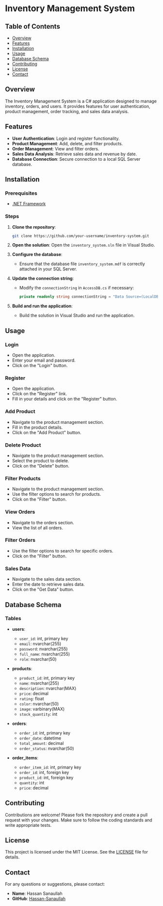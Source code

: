 # Inventory Management System

## Table of Contents

- [Overview](#overview)
- [Features](#features)
- [Installation](#installation)
- [Usage](#usage)
- [Database Schema](#database-schema)
- [Contributing](#contributing)
- [License](#license)
- [Contact](#contact)

## Overview

The Inventory Management System is a C# application designed to manage inventory, orders, and users. It provides features for user authentication, product management, order tracking, and sales data analysis.

## Features

- **User Authentication**: Login and register functionality.
- **Product Management**: Add, delete, and filter products.
- **Order Management**: View and filter orders.
- **Sales Data Analysis**: Retrieve sales data and revenue by date.
- **Database Connection**: Secure connection to a local SQL Server database.

## Installation

### Prerequisites

- [.NET Framework](https://dotnet.microsoft.com/download)

### Steps

1. **Clone the repository**:
    ```bash
    git clone https://github.com/your-username/inventory-system.git
    ```

2. **Open the solution**:
    Open the `inventory_system.sln` file in Visual Studio.

3. **Configure the database**:
    - Ensure that the database file `inventory_system.mdf` is correctly attached in your SQL Server.

4. **Update the connection string**:
    - Modify the `connectionString` in `AccessDB.cs` if necessary:
      ```csharp
      private readonly string connectionString = "Data Source=(LocalDB)\\MSSQLLocalDB;AttachDbFilename=\"C:\\path\\to\\your\\database\\inventory_system.mdf\";Integrated Security=True;Connect Timeout=30";
      ```

5. **Build and run the application**:
    - Build the solution in Visual Studio and run the application.

## Usage

### Login

- Open the application.
- Enter your email and password.
- Click on the "Login" button.

### Register

- Open the application.
- Click on the "Register" link.
- Fill in your details and click on the "Register" button.

### Add Product

- Navigate to the product management section.
- Fill in the product details.
- Click on the "Add Product" button.

### Delete Product

- Navigate to the product management section.
- Select the product to delete.
- Click on the "Delete" button.

### Filter Products

- Navigate to the product management section.
- Use the filter options to search for products.
- Click on the "Filter" button.

### View Orders

- Navigate to the orders section.
- View the list of all orders.

### Filter Orders

- Use the filter options to search for specific orders.
- Click on the "Filter" button.

### Sales Data

- Navigate to the sales data section.
- Enter the date to retrieve sales data.
- Click on the "Get Data" button.


## Database Schema

### Tables

- **users**:
  - `user_id`: int, primary key
  - `email`: nvarchar(255)
  - `password`: nvarchar(255)
  - `full_name`: nvarchar(255)
  - `role`: nvarchar(50)

- **products**:
  - `product_id`: int, primary key
  - `name`: nvarchar(255)
  - `description`: nvarchar(MAX)
  - `price`: decimal
  - `rating`: float
  - `color`: nvarchar(50)
  - `image`: varbinary(MAX)
  - `stock_quantity`: int

- **orders**:
  - `order_id`: int, primary key
  - `order_date`: datetime
  - `total_amount`: decimal
  - `order_status`: nvarchar(50)

- **order_items**:
  - `order_item_id`: int, primary key
  - `order_id`: int, foreign key
  - `product_id`: int, foreign key
  - `quantity`: int
  - `price`: decimal

## Contributing

Contributions are welcome! Please fork the repository and create a pull request with your changes. Make sure to follow the coding standards and write appropriate tests.

## License

This project is licensed under the MIT License. See the [LICENSE](LICENSE) file for details.

## Contact

For any questions or suggestions, please contact:

- **Name**: Hassan Sanaullah
- **GitHub**: [Hassan-Sanaullah](https://github.com/Hassan-Sanaullah)


